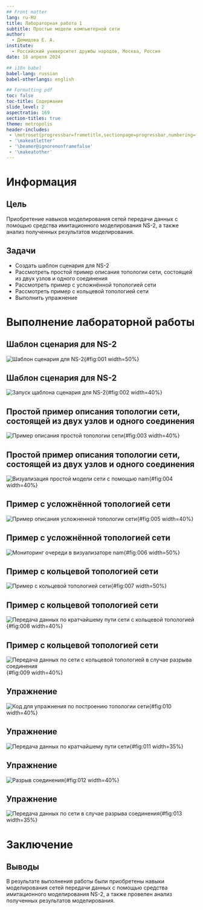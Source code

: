 ```yaml
---
## Front matter
lang: ru-RU
title: Лабораторная работа 1
subtitle: Простые модели компьютерной сети
author:
  - Демидова Е. А.
institute:
  - Российский университет дружбы народов, Москва, Россия
date: 18 апреля 2024

## i18n babel
babel-lang: russian
babel-otherlangs: english

## Formatting pdf
toc: false
toc-title: Содержание
slide_level: 2
aspectratio: 169
section-titles: true
theme: metropolis
header-includes:
 - \metroset{progressbar=frametitle,sectionpage=progressbar,numbering=fraction}
 - '\makeatletter'
 - '\beamer@ignorenonframefalse'
 - '\makeatother'
---
```


# Информация

## Цель

Приобретение навыков моделирования сетей передачи данных с помощью средства имитационного моделирования NS-2, а также анализ полученных результатов моделирования.

## Задачи

- Создать шаблон сценария для NS-2
- Рассмотреть простой пример описания топологии сети, состоящей из двух узлов и одного соединения
- Рассмотреть пример с усложнённой топологией сети
- Рассмотреть пример с кольцевой топологией сети
- Выполнить упражнение

# Выполнение лабораторной работы

## Шаблон сценария для NS-2

![Шаблон сценария для NS-2](image/1.png){#fig:001 width=50%}

## Шаблон сценария для NS-2

![Запуск щаблона сценария для NS-2](image/2.png){#fig:002 width=40%}

## Простой пример описания топологии сети, состоящей из двух узлов и одного соединения

![Пример описания простой топологии сети](image/3.png){#fig:003 width=40%}

## Простой пример описания топологии сети, состоящей из двух узлов и одного соединения

![Визуализация простой модели сети с помощью nam](image/4.png){#fig:004 width=40%}

## Пример с усложнённой топологией сети

![Пример описания усложненной топологии сети](image/5.png){#fig:005 width=40%}

## Пример с усложнённой топологией сети

![Мониторинг очереди в визуализаторе nam](image/6.png){#fig:006 width=50%}

## Пример с кольцевой топологией сети

![Пример с кольцевой топологией сети](image/7.png){#fig:007 width=50%}

## Пример с кольцевой топологией сети

![Передача данных по кратчайшему пути сети с кольцевой топологией](image/8.png){#fig:008 width=40%}

## Пример с кольцевой топологией сети

![Передача данных по сети с кольцевой топологией в случае разрыва соединения](image/9.png){#fig:009 width=40%}

## Упражнение

![Код для упражнения по построению топологии сети](image/10.png){#fig:010 width=40%}

## Упражнение

![Передача данных по кратчайшему пути сети](image/11.png){#fig:011 width=35%}

## Упражнение

![Разрыв соединения](image/12.png){#fig:012 width=40%}

## Упражнение

![Передача данных по сети в случае разрыва соединения](image/13.png){#fig:013 width=35%}

# Заключение

## Выводы

В результате выполнения работы были приобретены навыки моделирования сетей передачи данных с помощью средства имитационного моделирования NS-2, а также провелен анализ полученных результатов моделирования.